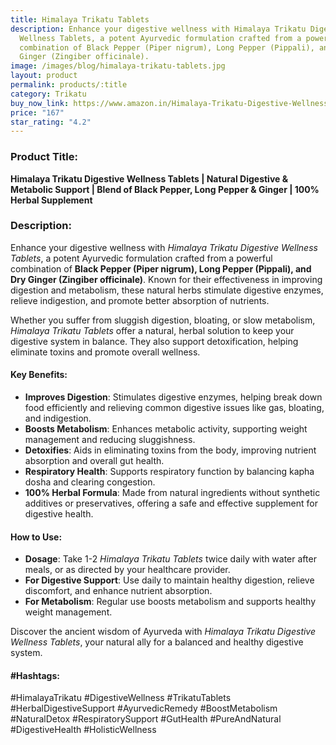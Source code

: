 ```yaml
---
title: Himalaya Trikatu Tablets
description: Enhance your digestive wellness with Himalaya Trikatu Digestive
  Wellness Tablets, a potent Ayurvedic formulation crafted from a powerful
  combination of Black Pepper (Piper nigrum), Long Pepper (Pippali), and Dry
  Ginger (Zingiber officinale).
image: /images/blog/himalaya-trikatu-tablets.jpg
layout: product
permalink: products/:title
category: Trikatu
buy_now_link: https://www.amazon.in/Himalaya-Trikatu-Digestive-Wellness-Tablets/dp/B01K7PR87U/ref=sr_1_5?crid=28URIFD9O0F0A&tag=m0150-21
price: "167"
star_rating: "4.2"
---
```

### Product Title:
**Himalaya Trikatu Digestive Wellness Tablets | Natural Digestive & Metabolic Support | Blend of Black Pepper, Long Pepper & Ginger | 100% Herbal Supplement**

### Description:
Enhance your digestive wellness with *Himalaya Trikatu Digestive Wellness Tablets*, a potent Ayurvedic formulation crafted from a powerful combination of **Black Pepper (Piper nigrum), Long Pepper (Pippali), and Dry Ginger (Zingiber officinale)**. Known for their effectiveness in improving digestion and metabolism, these natural herbs stimulate digestive enzymes, relieve indigestion, and promote better absorption of nutrients.

Whether you suffer from sluggish digestion, bloating, or slow metabolism, *Himalaya Trikatu Tablets* offer a natural, herbal solution to keep your digestive system in balance. They also support detoxification, helping eliminate toxins and promote overall wellness.

#### Key Benefits:
- **Improves Digestion**: Stimulates digestive enzymes, helping break down food efficiently and relieving common digestive issues like gas, bloating, and indigestion.
- **Boosts Metabolism**: Enhances metabolic activity, supporting weight management and reducing sluggishness.
- **Detoxifies**: Aids in eliminating toxins from the body, improving nutrient absorption and overall gut health.
- **Respiratory Health**: Supports respiratory function by balancing kapha dosha and clearing congestion.
- **100% Herbal Formula**: Made from natural ingredients without synthetic additives or preservatives, offering a safe and effective supplement for digestive health.

#### How to Use:
- **Dosage**: Take 1-2 *Himalaya Trikatu Tablets* twice daily with water after meals, or as directed by your healthcare provider.
- **For Digestive Support**: Use daily to maintain healthy digestion, relieve discomfort, and enhance nutrient absorption.
- **For Metabolism**: Regular use boosts metabolism and supports healthy weight management.

Discover the ancient wisdom of Ayurveda with *Himalaya Trikatu Digestive Wellness Tablets*, your natural ally for a balanced and healthy digestive system.

#### #Hashtags:
#HimalayaTrikatu #DigestiveWellness #TrikatuTablets #HerbalDigestiveSupport #AyurvedicRemedy #BoostMetabolism #NaturalDetox #RespiratorySupport #GutHealth #PureAndNatural #DigestiveHealth #HolisticWellness
